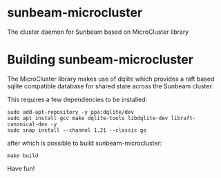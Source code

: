 # sunbeam-microcluster

The cluster daemon for Sunbeam based on MicroCluster library

# Building sunbeam-microcluster

The MicroCluster library makes use of dqlite which provides a raft based
sqlite compatible database for shared state across the Sunbeam cluster.

This requires a few dependencies to be installed:

    sudo add-apt-repository -y ppa:dqlite/dev
    sudo apt install gcc make dqlite-tools libdqlite-dev libraft-canonical-dev -y
    sudo snap install --channel 1.21 --classic go

after which is possible to build sunbeam-microcluster:

    make build

Have fun!

